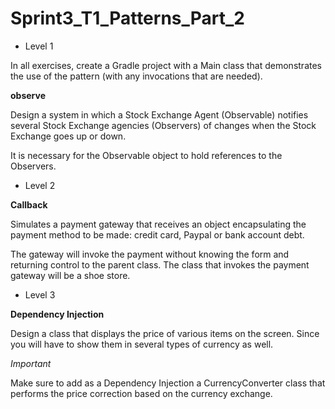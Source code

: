 # Sprint3_T1_Patterns_Part_2

- Level 1

In all exercises, create a Gradle project with a Main class that demonstrates the use of the pattern (with any invocations that are needed).

**observe**

Design a system in which a Stock Exchange Agent (Observable) notifies several Stock Exchange agencies (Observers) of changes when the Stock Exchange goes up or down.

It is necessary for the Observable object to hold references to the Observers.

- Level 2

**Callback**

Simulates a payment gateway that receives an object encapsulating the payment method to be made: credit card, Paypal or bank account debt.

The gateway will invoke the payment without knowing the form and returning control to the parent class.
The class that invokes the payment gateway will be a shoe store.

- Level 3

**Dependency Injection**

Design a class that displays the price of various items on the screen. Since you will have to show them in several types of currency as well.

_Important_

Make sure to add as a Dependency Injection a CurrencyConverter class that performs the price correction based on the currency exchange.